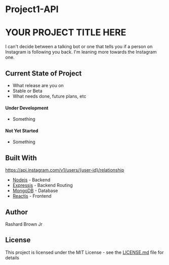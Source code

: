 # Project1-API
# YOUR PROJECT TITLE HERE
I can't decide between a talking bot or one that tells you if a person on Instagram is following you back. I'm leaning more towards the Instagram one.

## Current State of Project
* What release are you on
* Stable or Beta
* What needs done, future plans, etc

#### Under Development
* Something

#### Not Yet Started
* Something


## Built With


 https://api.instagram.com/v1/users/{user-id}/relationship

* [Nodejs](https://nodejs.org/en/docs/) - Backend
* [Expressjs](http://expressjs.com/en/4x/api.html) - Backend Routing
* [MongoDB](https://docs.mongodb.com/) - Database
* [Reactjs](https://reactjs.org/) - Frontend

## Author

Rashard Brown Jr

## License

This project is licensed under the MIT License - see the [LICENSE.md](LICENSE.md) file for details
